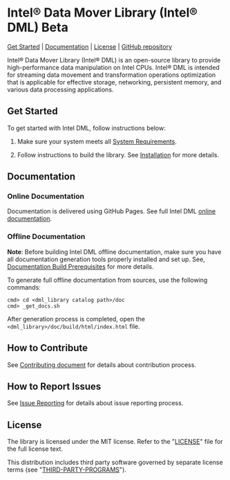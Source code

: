 Intel® Data Mover Library (Intel® DML) Beta
=================================================
[Get Started](#get-started) | [Documentation](#documentation) | [License](#license) | [GitHub repository](https://github.com/intel/DML)

Intel® Data Mover Library (Intel® DML) is an open-source library to provide high-performance data manipulation on Intel CPUs. Intel® DML is intended for streaming data movement and transformation operations optimization that is applicable for effective storage, networking, persistent memory, and various data processing applications. 

## Get Started

To get started with Intel DML, follow instructions below:

1. Make sure your system meets all [System Requirements](https://intel.github.io/DML/documentation/introduction_docs/system_requirements.html).

2. Follow instructions to build the library. See [Installation](https://intel.github.io/DML/documentation/get_started_docs/installation.html) for more details.

## Documentation 

### Online Documentation

Documentation is delivered using GitHub Pages. See full Intel DML [online documentation](https://intel.github.io/DML/index.html).

### Offline Documentation

**Note**: Before building Intel DML offline documentation, make sure you have all documentation generation tools properly installed and set up. See, [Documentation Build Prerequisites](https://intel.github.io/DML/documentation/get_started_docs/installation.html#documentation-build-prerequisites) for more details.

To generate full offline documentation from sources, use the following commands:

```shell
cmd> cd <dml_library catalog path>/doc
cmd> _get_docs.sh
```

After generation process is completed, open the `<dml_library>/doc/build/html/index.html` file.

## How to Contribute

See [Contributing document](./CONTRIBUTING.md) for details about contribution process.

## How to Report Issues

See [Issue Reporting](https://intel.github.io/DML/documentation/introduction_docs/issue_reporting.html) for details about issue reporting process.

## License

The library is licensed under the MIT license. Refer to the
"[LICENSE](./LICENSE)" file for the full license text.

This distribution includes third party software governed by separate license
terms (see "[THIRD-PARTY-PROGRAMS](./third-party-programs.txt)").
